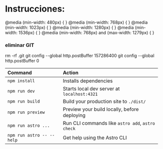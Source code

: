 # Instrucciones:

@media (min-width: 480px) {  }
@media (min-width: 768px) {  }
@media (min-width: 1023px) {  }
@media (min-width: 1280px) {  }
@media (min-width: 1536px) {  }
@media (min-width: 768px) and (max-width: 1279px) { }

### eliminar GIT
rm -rf .git
git config --global http.postBuffer 157286400
git config --global http.postBuffer 0

| Command                   | Action                                           |
| :------------------------ | :----------------------------------------------- |
| `npm install`             | Installs dependencies                            |
| `npm run dev`             | Starts local dev server at `localhost:4321`      |
| `npm run build`           | Build your production site to `./dist/`          |
| `npm run preview`         | Preview your build locally, before deploying     |
| `npm run astro ...`       | Run CLI commands like `astro add`, `astro check` |
| `npm run astro -- --help` | Get help using the Astro CLI                     |

